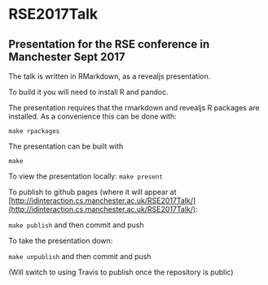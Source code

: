 # RSE2017Talk
## Presentation for the RSE conference in Manchester Sept 2017

The talk is written in RMarkdown, as a revealjs presentation. 

To build it you will need to install R and pandoc.

The presentation requires that the rmarkdown and revealjs R packages are installed.  As a convenience this can be done with:

`make rpackages`   

The presentation can be built with 

`make`

To view the presentation locally:
`make present`

To publish to github pages (where it will appear at [http://idinteraction.cs.manchester.ac.uk/RSE2017Talk/](http://idinteraction.cs.manchester.ac.uk/RSE2017Talk/):

`make publish` and then commit and push

To take the presentation down:

`make unpublish` and then commit and push

(Will switch to using Travis to publish once the repository is public)
